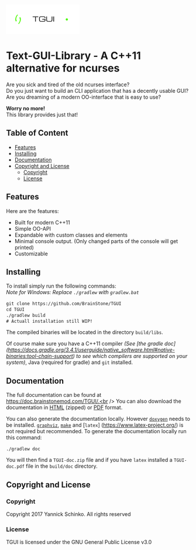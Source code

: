 ![Logo](logo.png)

# Text-GUI-Library - A C++11 alternative for ncurses

Are you sick and tired of the old ncurses interface?<br />
Do you just want to build an CLI application that has a decently usable GUI?<br />
Are you dreaming of a modern OO-interface that is easy to use?

**Worry no more!**<br />
This library provides just that!

## Table of Content

* [Features](#features)
* [Installing](#installing)
* [Documentation](#documentation)
* [Copyright and License](#copyright-and-license)
  + [Copyright](#copyright)
  + [License](#license)

## Features

Here are the features:
- Built for modern C++11
- Simple OO-API
- Expandable with custom classes and elements
- Minimal console output. (Only changed parts of the console will get printed)
- Customizable

## Installing

To install simply run the following commands:<br />
*Note for Windows: Replace `./gradlew` with `gradlew.bat`* 

    git clone https://github.com/BrainStone/TGUI
    cd TGUI
    ./gradlew build
    # Actuall installation still WIP!

The compiled binaries will be located in the directory `build/libs`.

Of course make sure you have a C++11 compiler *(See [the gradle doc]
(https://docs.gradle.org/3.4.1/userguide/native_software.html#native-binaries:tool-chain-support) to see which compilers are
supported on your system)*, Java (required for gradle) and `git` installed.

## Documentation

The full documentation can be found at https://doc.brainstonemod.com/TGUI/.<br />
You can also download the documentation in [HTML](https://doc.brainstonemod.com/TGUI/downloads/TGUI-doc.zip) (zipped) or
[PDF](https://doc.brainstonemod.com/TGUI/downloads/TGUI-doc.pdf) format.

You can also generate the documentation locally. However [`doxygen`](http://www.stack.nl/~dimitri/doxygen/) needs to be
installed. [`graphviz`](http://www.graphviz.org/), [`make`](https://www.gnu.org/software/make/) and [`latex`]
(https://www.latex-project.org/) is not required but recommended. To generate the documentation locally run this command:

    ./gradlew doc
    
You will then find a `TGUI-doc.zip` file and if you have `latex` installed a `TGUI-doc.pdf` file in the `build/doc`
directory.

## Copyright and License

### Copyright
Copyright 2017 Yannick Schinko. All rights reserved

### License
TGUI is licensed under the GNU General Public License v3.0
